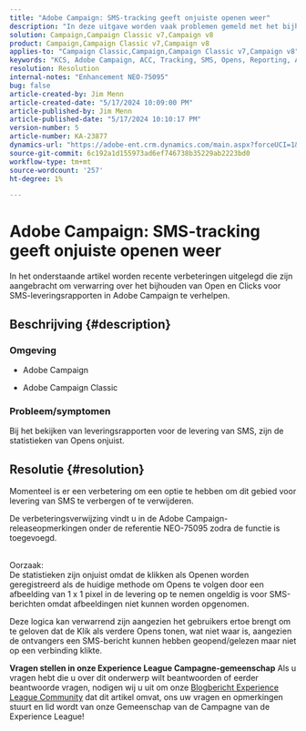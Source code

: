 ```yaml
---
title: "Adobe Campaign: SMS-tracking geeft onjuiste openen weer"
description: "In deze uitgave worden vaak problemen gemeld met het bijhouden van SMS-berichten, met name onjuiste opensissen in de leveringsrapportage."
solution: Campaign,Campaign Classic v7,Campaign v8
product: Campaign,Campaign Classic v7,Campaign v8
applies-to: "Campaign Classic,Campaign,Campaign Classic v7,Campaign v8"
keywords: "KCS, Adobe Campaign, ACC, Tracking, SMS, Opens, Reporting, AC, Adobe Campaign Classic, FAQ"
resolution: Resolution
internal-notes: "Enhancement NEO-75095"
bug: false
article-created-by: Jim Menn
article-created-date: "5/17/2024 10:09:00 PM"
article-published-by: Jim Menn
article-published-date: "5/17/2024 10:10:17 PM"
version-number: 5
article-number: KA-23877
dynamics-url: "https://adobe-ent.crm.dynamics.com/main.aspx?forceUCI=1&pagetype=entityrecord&etn=knowledgearticle&id=331bab0d-9a14-ef11-9f8a-6045bd006268"
source-git-commit: 6c192a1d155973ad6ef746738b35229ab2223bd0
workflow-type: tm+mt
source-wordcount: '257'
ht-degree: 1%

---
```


# Adobe Campaign: SMS-tracking geeft onjuiste openen weer


In het onderstaande artikel worden recente verbeteringen uitgelegd die zijn aangebracht om verwarring over het bijhouden van Open en Clicks voor SMS-leveringsrapporten in Adobe Campaign te verhelpen.

## Beschrijving {#description}


### Omgeving

- Adobe Campaign


- Adobe Campaign Classic




### Probleem/symptomen

Bij het bekijken van leveringsrapporten voor de levering van SMS, zijn de statistieken van Opens onjuist.


## Resolutie {#resolution}


Momenteel is er een verbetering om een optie te hebben om dit gebied voor levering van SMS te verbergen of te verwijderen.

De verbeteringsverwijzing vindt u in de Adobe Campaign-releaseopmerkingen onder de referentie NEO-75095 zodra de functie is toegevoegd.


<br>Oorzaak:<br>
De statistieken zijn onjuist omdat de klikken als Openen worden geregistreerd als de huidige methode om Opens te volgen door een afbeelding van 1 x 1 pixel in de levering op te nemen ongeldig is voor SMS-berichten omdat afbeeldingen niet kunnen worden opgenomen.

Deze logica kan verwarrend zijn aangezien het gebruikers ertoe brengt om te geloven dat de Klik als verdere Opens tonen, wat niet waar is, aangezien de ontvangers een SMS-bericht kunnen hebben geopend/gelezen maar niet op een verbinding klikte.




<b>Vragen stellen in onze Experience League Campagne-gemeenschap</b>
Als u vragen hebt die u over dit onderwerp wilt beantwoorden of eerder beantwoorde vragen, nodigen wij u uit om onze [Blogbericht Experience League Community](https://experienceleaguecommunities.adobe.com/t5/adobe-campaign-classic-blogs/introducing-top-kcs-articles-curated-for-your-troubleshooting/bc-p/672426#M132 "Koppeling volgen") dat dit artikel omvat, ons uw vragen en opmerkingen stuurt en lid wordt van onze Gemeenschap van de Campagne van de Experience League!
